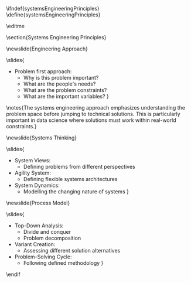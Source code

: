 \ifndef{systemsEngineeringPrinciples}
\define{systemsEngineeringPrinciples}

\editme

\section{Systems Engineering Principles}

\newslide{Engineering Approach}

\slides{
* Problem first approach:
    * Why is this problem important?
    * What are the people's needs?
    * What are the problem constraints?
    * What are the important variables?
}

\notes{The systems engineering approach emphasizes understanding the problem space before jumping to technical solutions. This is particularly important in data science where solutions must work within real-world constraints.}

\newslide{Systems Thinking}

\slides{
* System Views: 
    * Defining problems from different perspectives
* Agility System: 
    * Defining flexible systems architectures
* System Dynamics: 
    * Modelling the changing nature of systems
}

\newslide{Process Model}

\slides{
* Top-Down Analysis: 
    * Divide and conquer 
    * Problem decomposition
* Variant Creation: 
    * Assessing different solution alternatives
* Problem-Solving Cycle: 
    * Following defined methodology
}

\endif
